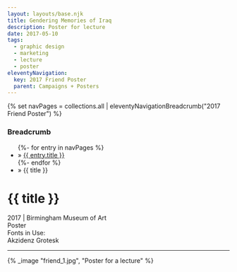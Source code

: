 ```yaml
---
layout: layouts/base.njk
title: Gendering Memories of Iraq
description: Poster for lecture
date: 2017-05-10
tags:
  - graphic design
  - marketing
  - lecture
  - poster
eleventyNavigation:
  key: 2017 Friend Poster
  parent: Campaigns + Posters
---
```

{% set navPages = collections.all | eleventyNavigationBreadcrumb("2017 Friend Poster") %}
<div class="breadcrumb">
    <h3 class="visually-hidden">Breadcrumb</h3>
	<ul class="nav">
            {%- for entry in navPages %}
		<li class="nav-item"{% if entry.url == page.url %} class="active-breadcrumb"{% endif %}> » <a href="{{ entry.url }}">{{ entry.title }}</a></li>
  	    	{%- endfor %}
	    <li class="nav-item"><active-breadcrumb>» {{ title }}</active-breadcrumb></li>
	</ul>
</div>
<div class="container">
	<div class="row"></div>
	<div class="row">
		<div class="col">
			<h1>{{ title }}</h1>
			<figcaption>2017 | Birmingham Museum of Art</figcaption>
			<figcaption>Poster</figcaption>
			<figcaption>Fonts in Use:</br>Akzidenz Grotesk</figcaption>
            <hr>
		</div>
        <div class="col-1 col-1-md col-1-lg"></div>
        <div class="col">
	      {% _image "friend_1.jpg", "Poster for a lecture" %}
		</div>
        <div class="col-1 col-1-md col-1-lg"></div>
	</div>
</div>